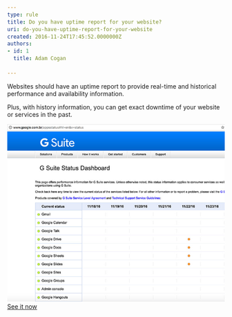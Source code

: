 ```yaml
---
type: rule
title: Do you have uptime report for your website?
uri: do-you-have-uptime-report-for-your-website
created: 2016-11-24T17:45:52.0000000Z
authors:
- id: 1
  title: Adam Cogan

---
```


Websites should have an uptime report to provide real-time and historical performance and availability information. 
 
Plus, with history information, you can get exact downtime of your website or services in the past.

![ Google's uptime reports - with history information. <br>      ](google-uptime-report.jpg)
[See it now](http://www.google.com.br/appsstatus)
